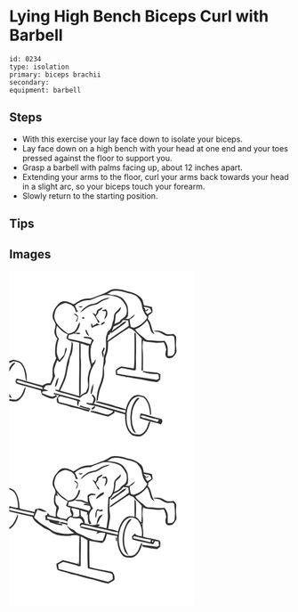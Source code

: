 # Lying High Bench Biceps Curl with Barbell
> 

``` 
id: 0234 
type: isolation 
primary: biceps brachii 
secondary:  
equipment: barbell 
``` 

## Steps

 - With this exercise your lay face down to isolate your biceps.
 - Lay face down on a high bench with your head at one end and your toes pressed against the floor to support you.
 - Grasp a barbell with palms facing up, about 12 inches apart.
 - Extending your arms to the floor, curl your arms back towards your head in a slight arc, so your biceps touch your forearm.
 - Slowly return to the starting position.

## Tips


## Images

<svg width="250pt" height="300" viewBox="0 0 250 225" xmlns="http://www.w3.org/2000/svg"><g fill="#FFF"><path d="M0 0h250v225H0v-49.77c4.14.55 8.82 2.1 12.55-.68 5.63-4.2 9.13-11.23 9.37-18.22-2.3 2.6-2.77 6.2-4.45 9.15-1.85 3.52-4.59 7.16-8.66 8.12-2.94.31-5.88-.39-8.8-.66L0 173.96v-3.97c1.11.62 2.23 1.22 3.37 1.79-1.09-2.01-2.3-3.94-3.37-5.95v-29.72c1.73-4.68 5.19-8.31 8.31-12.09-4.31-.45-6.19 4.2-8.3 7.06L0 129.9v-5.31c1.91-.99 3.91-1.81 5.9-2.63 3.68.95 8.25 1.11 10.45 4.72 5.25 6.27 4.43 14.83 6.57 22.25-4.28-1.38-8.57-2.72-13-3.53-.58 1.23-1.17 2.47-1.77 3.71.52 1.01 1.05 2.01 1.57 3.02 10.95 3.18 21.92 6.26 32.9 9.34.36 1.72.75 3.45 1.12 5.17 4.62 2.22 9.06 5.49 14.34 5.69 2.64.23 4.48-1.98 6.49-3.29-.54-.55-1.09-1.1-1.63-1.64-1.5.86-3.01 1.7-4.54 2.52-5.07-.72-9.56-3.13-14.31-4.83.27-.87.53-1.73.79-2.58 2.53-.14 5.06-.33 7.57-.67-2.03-1.09-4.18-1.92-6.33-2.74 1.08-1.46 1.84-3.28 3.36-4.35 2.14-.82 4.52-.45 6.76-.63 1.91-4 3.77-8.02 5.44-12.13-.92-3.37-1.82-6.98-.89-10.45 1.02-3.78 2.47-7.43 3.94-11.06.75.67 2.24 2.01 2.98 2.67 2.76-3.07 6.17-5.9 7.29-10.05.96-2.8 2.35-5.55 2.32-8.58-.34-.17-1.02-.53-1.35-.71-1.16 2.89-1.1 6.06-1.97 9.01-1.88 2.82-4.33 5.19-6.46 7.82-1.21-3.16-2.85-6.23-3.35-9.6-.5-6.61.44-13.31 2.7-19.54-4.43-4.54-4.44-11.62-2.58-17.32 4.02 4.58 8.52 9.22 14.4 11.29-.62 1.81-1.35 3.6-1.76 5.47 4.21 5.15 11.79 3.71 17.41 6.19-.27 16.27.24 32.55-.2 48.82.05 7.65-.2 15.3.15 22.95-8.57-2.55-17.22-4.83-25.83-7.28 3.41-7.16 7.23-14.26 8.77-22.12.94-4.44 1.39-8.99 2.85-13.3 1.32-3.72.69-7.94 2.73-11.44 2.58-4.47 2.55-9.81 2.91-14.8.26-1.72-.81-3.12-1.67-4.47-.28 6.82-1.17 13.66-3.53 20.1-4.3 9.81-3.6 20.97-7.63 30.86-1.62 4.99-4.48 9.45-6.09 14.44-1.75-.23-3.5-.42-5.26-.54 1.72 2.32 4.74 2.72 7.31 3.51 8.83 2.32 17.67 4.63 26.31 7.58 2.63-2.51 5.56-4.89 9.23-5.6 4.25-4.57 3.04-11.18 3.43-16.85-.15-8.71 2.72-17.41 7.7-24.52 1.08-1.71.63-3.86.88-5.76-.75 1.53-1.47 3.07-2.19 4.62-.48.13-1.44.41-1.92.55-.21.56-.63 1.69-.84 2.26-2.05-10.61-4.17-22.88 2.57-32.3-1.54-1.24-3.08-2.49-4.44-3.93-2.88-.47-5.77-.83-8.67-1.14-.14.43-.43 1.29-.57 1.73 3.76.36 7.53.99 10.98 2.6-.69 1.97-1.36 3.96-2.1 5.92-9.89-3.22-20.04-5.43-30.19-7.67.42-1.64.83-3.28 1.22-4.93 4.15-.07 8.16-3.44 12.12-.81 1.04-.15 2.09-.29 3.13-.44l-.56-1.47c-2.25-.07-4.51-.12-6.77-.05 4.66-3.18 7.02-8.63 7.2-14.15-3.52 2.58-3.18 7.59-6.18 10.57-2.42 3.11-6.34 4.15-10.06 4.64-7.03-5.3-15.11-10.64-17.84-19.53-1.34-3.49-.28-7.17.66-10.61 1.75-6.18 7.9-10.3 14.05-11.13 4.17 1.08 8.76 2.45 11.44 6.09 1.08 2.15 1.67 4.51 2.81 6.63.95-.62 1.84-1.32 2.74-2.01-.47-.18-1.4-.55-1.86-.74-.66-2.21-1.57-4.34-2.66-6.38 5.44-5.43 13.1-7.43 20.59-7.51 6.25-2.23 12.38-5.2 18.92-6.63 7.34-.16 14.95 1 21.42 4.6 6.07 5 11.09 13.2 8.39 21.26-1.43 4.74-7.2 5.72-9.27 10.1-2.26.94-4.52 1.88-6.74 2.91 1.13-4.14 1.21-8.43 1.73-12.66 2.37-3.46 7.49-5.3 6.91-10.26-2.28 2.61-4.72 5.04-7.15 7.5-2.7 2.36-2.03 6.22-2.56 9.4-2.56 5.29-1.74 12.7-7.6 15.9-1.95 4.1-3.26 8.64-2.89 13.21.47 6.85.5 14.18-2.82 20.39.18 7.32-1.41 14.49-1.44 21.81-.23 7.39-3.17 14.28-5.65 21.13-2.1 5.64-2.04 11.73-3 17.6.47-.3 1.43-.91 1.9-1.22.57-4.28 1.57-8.49 2.47-12.71 2.07-6.89 5.44-13.48 6.05-20.74.39-3.7-.25-7.4-.08-11.1.81-3.01 2.63-5.8 2.14-9.05-.41-4.85 2.41-9.11 2.89-13.83.5-3.71.46-7.46.41-11.2 9.42-6.28 18.68-12.8 28.3-18.77 2.51 1.32 5.48 1.97 7.33 4.29 3.35 3.28 6.74 6.54 9.8 10.11-.26 14.37.45 28.76-.36 43.12.53-.12 1.61-.36 2.15-.48-.23-9.76.52-19.56-.64-29.28-.36-3.69.16-7.38.71-11.03 4.43 2.91 9.82 1.89 14.76 2.82 4.39.74 8.88.45 13.25-.29 1.47 3.24 2.73 6.6 3.28 10.14-1.21 3.06-1.93 6.91.1 9.77 2 2.64 5.56 1.54 8.19.66 2.15-1.8 3.81-4.16 5.19-6.57.66-2.41.03-4.97-.14-7.42-.68-4.8.46-9.62-.03-14.43-1.17-1.14-2.33-2.3-3.47-3.46-3.64.26-7.59 1.47-10.94-.63-4.63-2.78-10.13-5.13-15.55-3.13l.19.31c2.26.63 4.67.57 6.94 1.19 4.32 1.52 7.89 5.66 12.83 4.93 2.36.25 6.29-1.21 7.39 1.66 1 6.81 1.39 13.76.48 20.61-.05 1.26-.86 2.29-1.69 3.16-1.74 2.3-4.91 1.41-7.38 1.81-.65-4.61.56-9.37-.71-13.9-1.06-2.36-1.88-5.13-3.99-6.78-7.07 1.32-14.02-.94-21.1-.65-1.83.12-3.65-.44-4.91-1.8-4.35-4.39-10.26-7.27-13.27-12.91 6.38-2.45 11.65-6.92 16-12.1 3.01 4.23 3.47 9.48 5.18 14.24.75 2.27 3 3.31 4.99 4.29-4.64-6.13-3.85-14.67-9.13-20.37.3-1.56.58-3.11.85-4.68 1.79-1.42 3.75-2.69 5.19-4.49.57-2.28-.29-4.69-.48-7.01-3.58-.86-7.19-1.64-10.86-2.1-.76-2.92-1.14-6.02-2.59-8.7-4.99-5.89-12.5-9.03-19.98-10.28-6.07-2.24-12.58-3.45-19.07-2.9-3.13.22-5.6 2.3-8.23 3.76-5.69 3.03-11.92 4.83-17.86 7.28-4.28 2.12-9.24.91-13.7 2.39-5.06.98-8.83 4.73-13.36 6.89-5.32-2.47-11.6-6.23-17.42-2.92-6.01 4.77-11.04 11.73-11.07 19.69.13 3.74 2.97 6.54 3.99 9.99.66 3.78-1.79 7.24-1.5 11.01.28 3.34 2.1 6.28 3.98 8.97-2.8 5.95-3.03 12.63-2.98 19.08-.02 2.34.67 4.6 1.46 6.77-1.05 2.69-2.27 5.3-3.43 7.94-2.01 5.57-1.54 11.58-1.47 17.39-.61 2.97-2.11 5.66-3.12 8.5-3.83-.4-7.33.82-10.41 3.02-7.2-1.42-14.22-3.79-21.36-5.58.59-8.19-.88-16.89-5.82-23.62-2.67-3.85-7.61-4.25-11.69-5.62-1.97.64-3.96 1.27-5.92 1.95l-.01-.81V0m127.07 38.31c-4.34 1.4-7.69 4.93-12.19 5.95-2.97.91-6.27.88-8.92 2.66-3.84 2.51-7.88 5.11-10.02 9.35 3.72-2.49 6.82-5.9 10.95-7.78 3.5-1.92 7.6-2.05 11.31-3.34 2.84-1.41 5.39-3.34 8.17-4.85 2.98-1.53 6.6-1.72 9.14-4.07-2.89.3-5.71 1.09-8.44 2.08M92.6 48.47c2.05.52 4.95 2.15 6.2-.59-2.08.07-4.15.25-6.2.59m25.59 5.34c-.1 1.96-.78 3.77-1.84 5.4-1.23-1.02-2.48-2.21-4.23-2 3.48 3.91 5.99 8.49 7.83 13.37.49-.38 1.47-1.13 1.96-1.51-1.3-1.78-2.58-3.58-4.08-5.21-.36-.88-.71-1.76-1.07-2.64 1.05-1.41 2.09-2.83 3.16-4.23l.36-2.54c2.1-1.36 5.16-2.34 5.5-5.21-2.75 1.09-5.52 2.38-7.59 4.57m6.52.47c1.76.11 3.53.11 5.29.34 1.06 3.61-.91 7.29-2.06 10.68 4.41-2.4 6.03-9.78 2.16-13.28-1.89.53-4.04.67-5.39 2.26M86.9 58.13c1.53 1.21 3.19 2.26 4.6 3.6.63 2.54-.7 4.74-2.1 6.72.44-.03 1.31-.07 1.74-.09.93-2.09 1.43-4.31 1.39-6.6-1.06-2.28-2.86-4.28-5.63-3.63m11.54 4.9c-.91 1.48 1.68 2.34 2.55 1.31.96-1.46-1.72-2.46-2.55-1.31m24.62 9.81c2.77.33 4.62-1.63 6.09-3.68-2.82-.47-4.63 1.62-6.09 3.68M111.37 77c3.41-1.73 6.82-3.59 10.73-3.88-1.24-.81-2.54-1.53-3.85-2.22-1.91 1.25-3.9 2.39-5.89 3.5-.25-.95-.74-2.85-.99-3.79-1.61 1.92-.95 4.31 0 6.39m-8.86 2.53c.63 3.43 1.73 7.18 5.3 8.59-1.39-2.69-2.62-5.46-3.74-8.27l-1.56-.32m66.11 3.84c.52 11.86.24 23.75.11 35.62-.25 4.24-.05 8.55-.99 12.72-5.58-1.12-11.23-1.73-16.84-2.64-2.57 1.39-5.63 2.5-7.36 4.94-.1 2.1.16 4.19.32 6.27 4.48 1.27 9.13 1.75 13.65 2.87.16.43.49 1.28.65 1.71l.04-1.7c6.85 1.44 13.78 2.56 20.72 3.53 6.65 1.51 13.39 2.75 20.18 3.47 1.68-.95 3.02-2.39 4.49-3.62-.01-2.27.08-4.54.24-6.81-1.88-1.65-4.26-2.52-6.73-2.71-5.63-.46-11.24-1.05-16.82-1.87l-.04 1.29c5.51 1.42 11.08 2.89 16.81 2.9 1.34.15 2.81-.05 4.05.61.34 1.79.55 3.6.88 5.39-1.28.59-2.44 1.85-3.98 1.52-17.44-2.92-35.08-4.73-52.47-8.04-.09-1.47-.17-2.93-.25-4.39 1.96-1.08 3.89-2.22 5.8-3.37 4.96.68 9.82 1.91 14.75 2.77 1.52-.02 3.41.82 4.75-.06.94-7.91-.28-15.85.48-23.77-.25-8.59.16-17.18-.48-25.77-.49-.21-1.47-.65-1.96-.86m-41.39 20.09c-.86 2.16-2.27 4.19-2.52 6.54.31 2.39 1 4.7 1.59 7.03 1.18-2.3 1.13-4.82.28-7.2.82-1.81 1.7-3.6 2.38-5.46-.55-.36-1.15-.62-1.73-.91m-64.22 46.42c-.45 2.22-1.94 4.62-.82 6.86 3.01-3.45 3.08-8.57 4.36-12.83-1.72 1.63-3.11 3.58-3.54 5.97m50.56 2.14c-2.62 4.14-3.72 9-3.95 13.85.3 0 .91.01 1.21.01 2.08-4.25 2.15-9.22 2.74-13.86m-52.34 12.73c-1.29-.04-1.58.56-.88 1.82 2.3.47 4.61.94 6.88 1.58-3.5 2.04-4.26 6.31-2.34 9.75 5.8 2.88 12.56 2.83 18.31 5.88 8.16 1.04 15.91 4.04 23.85 6.11.51-.73 1.01-1.46 1.51-2.19-14.06-3.41-27.95-7.49-42-10.91-.27-2.01-.57-4.01-.88-6.01 1.39-.5 2.65-2.08 4.23-1.51 7.22 2.02 14.53 3.69 21.65 6.04.31 2.35-1.08 5.74 1.87 6.96-.1-.85-.3-2.54-.39-3.38l.76.29c-.02-.77-.07-2.33-.1-3.1.61.07 1.83.22 2.44.3-.7-.9-.88-2.48-2.2-2.67-10.96-2.77-21.75-6.21-32.71-8.96m50 2.29c.2 1.85 2.08 3.28 2.7 5.1-.07 2.31-1.06 4.45-1.68 6.64-2.63.07-5.17-.55-7.73-1.02-.12.32-.35.98-.47 1.3 3.48 1.92 7.54 2.11 11.35 2.88-1.01 1.82-5.29 2.57-4.31 4.91 2.5.46 4.84-2.34 4.72-4.75 8.03 2.45 16.17 4.51 24.23 6.86-1.17 2.82-4.41 3.85-7.02 4.93-7.94-.81-15.34-5.18-23.32-5.08-1.74.97.95 1.69 1.72 1.87 7.14 2.17 14.37 3.99 21.57 5.91 3.07-1.27 5.93-3.08 8.69-4.92.04-.58.1-1.74.13-2.32 4.75 1.62 9.61 2.87 14.48 4.07-.42 10.08.79 22.4 9.94 28.51 4.29.59 8.98 2.86 13.02.17 6.61-3.95 9.47-11.79 11.04-18.95 4.66 1.28 9.51 1.97 13.94 3.97 2.17-1.91 3.19-5.04.9-7.34-9.33-2.06-18.29-5.48-27.64-7.49-1.25 1.97-1.48 4.25-1.36 6.54 4.45 1.5 8.9 3.06 13.52 3.99-.59.59-1.18 1.19-1.76 1.79-1.54 6.43-4.76 14.2-11.72 16.14-4-.25-9.02.41-11.8-3.16-5.46-6.07-6.39-14.72-6.09-22.56-.01-7.4 2.2-14.89 6.8-20.76 3.09-3.73 8.12-6.23 12.92-4.44 1 .37 2.01.72 3.03 1.06 6.96 5.66 8.13 15.18 8.95 23.54.32-.3.97-.9 1.29-1.2-.14-8.37-2.06-17.97-8.93-23.47-4.77-2.3-11.22-3.68-15.74-.07-5.33 4.16-7.82 10.77-9.47 17.12-6.03-2.71-12.71-3.44-18.79-5.98-5.86-1.46-11.67-3.13-17.53-4.58a6.636 6.636 0 0 0-5.12.58c10.32 3.3 20.87 5.81 31.23 8.96 3.3.88 6.54 2.22 10.02 2.12l-.44 3.58c-14.09-4.37-28.39-8.02-42.55-12.17 1.45-2.59 3.76-5.9 1.62-8.79-1.15-1.4-2.09-4.16-4.34-3.49m58.97 7.19c-6.91 9.32-7.78 21.69-6.25 32.83 1.01 4.5 1.98 10.25 6.99 11.93-2.03-3.82-4.15-7.65-4.92-11.96-2.06-12.23-.28-26.47 9.5-35.12-2.14-2.04-4.03.82-5.32 2.32m-75.94 8.75c4.8 1.74 9.82 2.73 14.62 4.45l.28-.55c-.06-.31-.18-.95-.24-1.27-4.13-1.64-8.76-1.75-12.66-4.08-.67.47-1.34.96-2 1.45z"/><path d="M140.13 27.33c5.85-1.05 11.72.37 17.29 2.06 4.82 1.33 10.05 2 14.22 4.95 3.87 3.93 7.5 8.81 7.34 14.61 1.47 4.79 3.41 9.66 7.11 13.22-.45 1.11-.87 2.24-1.45 3.28-4.35 5.27-9.96 9.73-16.73 11.34-1.25-.3-2.49-.59-3.73-.9-1.28-3.3-1.68-6.85-1.77-10.37 3.18-1.27 5.65-3.79 7.36-6.7-2.52 1.38-4.75 3.21-6.86 5.15-1.89 1.5-4.42.71-6.62.91 2.04-.98 3.64-2.67 3.86-5.01.2-4.14.12-8.38-.78-12.44-2.17-5.21-5.47-10.68-11.01-12.75-3-1.53-6.38-2.04-9.71-2.02-2.43.12-4.5-1.57-6.94-1.5 3.09-.72 5.14-3.76 8.42-3.83zM181.1 48.59c2.86.54 5.82.85 8.51 2.03 1.32 1.22 1.4 3.22 2.16 4.78-1.79 1.03-3.57 2.08-5.35 3.12-1.04-1.21-2.07-2.44-3.07-3.67 1.08-.57 2.21-1.03 3.36-1.46l1.17-2.04c-.46.18-1.37.53-1.83.7l-2.48 1.73c.23-2.15-1.43-3.58-2.47-5.19z"/><path d="M140.63 75.32c4.79-2.22 10.19-3.94 12.91-8.9 2.23.27 4.47.48 6.71.65.51 2.42.85 4.89.82 7.37-9.62 6.84-19.62 13.15-29.04 20.25.65-2.66 1.07-5.36 1.35-8.08 2.17.08 2.35-1.93 2.8-3.54.45.18 1.33.55 1.77.74 5.5-3.8 10.82-7.82 16.31-11.64 1.61-1.01 2.8-2.51 3.88-4.05-2.22.47-4.45 1.2-6.11 2.81-4.31 3.92-9.42 6.8-13.83 10.58 1.01-1.98 1.77-4.07 2.43-6.19zM95.87 97.66c3.32 1 6.71 1.86 9.81 3.46.57-.14 1.14-.29 1.71-.43-.82 7.38-.62 14.93 1.11 22.16.65 2.98 2.38 6.28.58 9.19-1.9 3.34-2.23 7.2-3.03 10.88-1.13 4.65.86 9.4-.07 14.07-.59 2.29-1.71 4.39-2.51 6.6-2.88 1.55-5.74 3.13-8.28 5.22 1.75-3 1.04-6.5 1.23-9.79-.1-12.68.35-25.37.16-38.06-1.01-7.75.28-15.56-.71-23.3zM9.55 148.92c.57-.31 1.71-.95 2.28-1.27 10.8 3.44 21.94 5.8 32.66 9.5.1.67.29 2.01.38 2.69-11.23-2.84-22.34-6.12-33.48-9.31-.46-.41-1.38-1.21-1.84-1.61zM176.87 195.92c2.12-1.91 4.69-.42 7 .15 5.86 2 11.91 3.27 17.94 4.63-.43.75-1.3 2.23-1.73 2.98-5.44-1.26-10.61-3.46-16.06-4.69-2.47-.79-5.48-.76-7.15-3.07z"/></g><g fill="#333"><path d="M131.69 28.64c2.63-1.46 5.1-3.54 8.23-3.76 6.49-.55 13 .66 19.07 2.9 7.48 1.25 14.99 4.39 19.98 10.28 1.45 2.68 1.83 5.78 2.59 8.7 3.67.46 7.28 1.24 10.86 2.1.19 2.32 1.05 4.73.48 7.01-1.44 1.8-3.4 3.07-5.19 4.49-.27 1.57-.55 3.12-.85 4.68 5.28 5.7 4.49 14.24 9.13 20.37-1.99-.98-4.24-2.02-4.99-4.29-1.71-4.76-2.17-10.01-5.18-14.24-4.35 5.18-9.62 9.65-16 12.1 3.01 5.64 8.92 8.52 13.27 12.91 1.26 1.36 3.08 1.92 4.91 1.8 7.08-.29 14.03 1.97 21.1.65 2.11 1.65 2.93 4.42 3.99 6.78 1.27 4.53.06 9.29.71 13.9 2.47-.4 5.64.49 7.38-1.81.83-.87 1.64-1.9 1.69-3.16.91-6.85.52-13.8-.48-20.61-1.1-2.87-5.03-1.41-7.39-1.66-4.94.73-8.51-3.41-12.83-4.93-2.27-.62-4.68-.56-6.94-1.19l-.19-.31c5.42-2 10.92.35 15.55 3.13 3.35 2.1 7.3.89 10.94.63 1.14 1.16 2.3 2.32 3.47 3.46.49 4.81-.65 9.63.03 14.43.17 2.45.8 5.01.14 7.42-1.38 2.41-3.04 4.77-5.19 6.57-2.63.88-6.19 1.98-8.19-.66-2.03-2.86-1.31-6.71-.1-9.77-.55-3.54-1.81-6.9-3.28-10.14-4.37.74-8.86 1.03-13.25.29-4.94-.93-10.33.09-14.76-2.82-.55 3.65-1.07 7.34-.71 11.03 1.16 9.72.41 19.52.64 29.28-.54.12-1.62.36-2.15.48.81-14.36.1-28.75.36-43.12-3.06-3.57-6.45-6.83-9.8-10.11-1.85-2.32-4.82-2.97-7.33-4.29-9.62 5.97-18.88 12.49-28.3 18.77.05 3.74.09 7.49-.41 11.2-.48 4.72-3.3 8.98-2.89 13.83.49 3.25-1.33 6.04-2.14 9.05-.17 3.7.47 7.4.08 11.1-.61 7.26-3.98 13.85-6.05 20.74-.9 4.22-1.9 8.43-2.47 12.71-.47.31-1.43.92-1.9 1.22.96-5.87.9-11.96 3-17.6 2.48-6.85 5.42-13.74 5.65-21.13.03-7.32 1.62-14.49 1.44-21.81 3.32-6.21 3.29-13.54 2.82-20.39-.37-4.57.94-9.11 2.89-13.21 5.86-3.2 5.04-10.61 7.6-15.9.53-3.18-.14-7.04 2.56-9.4 2.43-2.46 4.87-4.89 7.15-7.5.58 4.96-4.54 6.8-6.91 10.26-.52 4.23-.6 8.52-1.73 12.66 2.22-1.03 4.48-1.97 6.74-2.91 2.07-4.38 7.84-5.36 9.27-10.1 2.7-8.06-2.32-16.26-8.39-21.26-6.47-3.6-14.08-4.76-21.42-4.6-6.54 1.43-12.67 4.4-18.92 6.63-7.49.08-15.15 2.08-20.59 7.51 1.09 2.04 2 4.17 2.66 6.38.46.19 1.39.56 1.86.74-.9.69-1.79 1.39-2.74 2.01-1.14-2.12-1.73-4.48-2.81-6.63-2.68-3.64-7.27-5.01-11.44-6.09-6.15.83-12.3 4.95-14.05 11.13-.94 3.44-2 7.12-.66 10.61 2.73 8.89 10.81 14.23 17.84 19.53 3.72-.49 7.64-1.53 10.06-4.64 3-2.98 2.66-7.99 6.18-10.57-.18 5.52-2.54 10.97-7.2 14.15 2.26-.07 4.52-.02 6.77.05l.56 1.47c-1.04.15-2.09.29-3.13.44-3.96-2.63-7.97.74-12.12.81-.39 1.65-.8 3.29-1.22 4.93 10.15 2.24 20.3 4.45 30.19 7.67.74-1.96 1.41-3.95 2.1-5.92-3.45-1.61-7.22-2.24-10.98-2.6.14-.44.43-1.3.57-1.73 2.9.31 5.79.67 8.67 1.14 1.36 1.44 2.9 2.69 4.44 3.93-6.74 9.42-4.62 21.69-2.57 32.3.21-.57.63-1.7.84-2.26.48-.14 1.44-.42 1.92-.55.72-1.55 1.44-3.09 2.19-4.62-.25 1.9.2 4.05-.88 5.76-4.98 7.11-7.85 15.81-7.7 24.52-.39 5.67.82 12.28-3.43 16.85-3.67.71-6.6 3.09-9.23 5.6-8.64-2.95-17.48-5.26-26.31-7.58-2.57-.79-5.59-1.19-7.31-3.51 1.76.12 3.51.31 5.26.54 1.61-4.99 4.47-9.45 6.09-14.44 4.03-9.89 3.33-21.05 7.63-30.86 2.36-6.44 3.25-13.28 3.53-20.1.86 1.35 1.93 2.75 1.67 4.47-.36 4.99-.33 10.33-2.91 14.8-2.04 3.5-1.41 7.72-2.73 11.44-1.46 4.31-1.91 8.86-2.85 13.3-1.54 7.86-5.36 14.96-8.77 22.12 8.61 2.45 17.26 4.73 25.83 7.28-.35-7.65-.1-15.3-.15-22.95.44-16.27-.07-32.55.2-48.82-5.62-2.48-13.2-1.04-17.41-6.19.41-1.87 1.14-3.66 1.76-5.47-5.88-2.07-10.38-6.71-14.4-11.29-1.86 5.7-1.85 12.78 2.58 17.32-2.26 6.23-3.2 12.93-2.7 19.54.5 3.37 2.14 6.44 3.35 9.6 2.13-2.63 4.58-5 6.46-7.82.87-2.95.81-6.12 1.97-9.01.33.18 1.01.54 1.35.71.03 3.03-1.36 5.78-2.32 8.58-1.12 4.15-4.53 6.98-7.29 10.05-.74-.66-2.23-2-2.98-2.67-1.47 3.63-2.92 7.28-3.94 11.06-.93 3.47-.03 7.08.89 10.45-1.67 4.11-3.53 8.13-5.44 12.13-2.24.18-4.62-.19-6.76.63-1.52 1.07-2.28 2.89-3.36 4.35 2.15.82 4.3 1.65 6.33 2.74-2.51.34-5.04.53-7.57.67-.26.85-.52 1.71-.79 2.58 4.75 1.7 9.24 4.11 14.31 4.83 1.53-.82 3.04-1.66 4.54-2.52.54.54 1.09 1.09 1.63 1.64-2.01 1.31-3.85 3.52-6.49 3.29-5.28-.2-9.72-3.47-14.34-5.69-.37-1.72-.76-3.45-1.12-5.17-10.98-3.08-21.95-6.16-32.9-9.34-.52-1.01-1.05-2.01-1.57-3.02.6-1.24 1.19-2.48 1.77-3.71 4.43.81 8.72 2.15 13 3.53-2.14-7.42-1.32-15.98-6.57-22.25-2.2-3.61-6.77-3.77-10.45-4.72-1.99.82-3.99 1.64-5.9 2.63v-3.63l.01.81c1.96-.68 3.95-1.31 5.92-1.95 4.08 1.37 9.02 1.77 11.69 5.62 4.94 6.73 6.41 15.43 5.82 23.62 7.14 1.79 14.16 4.16 21.36 5.58 3.08-2.2 6.58-3.42 10.41-3.02 1.01-2.84 2.51-5.53 3.12-8.5-.07-5.81-.54-11.82 1.47-17.39 1.16-2.64 2.38-5.25 3.43-7.94-.79-2.17-1.48-4.43-1.46-6.77-.05-6.45.18-13.13 2.98-19.08-1.88-2.69-3.7-5.63-3.98-8.97-.29-3.77 2.16-7.23 1.5-11.01-1.02-3.45-3.86-6.25-3.99-9.99.03-7.96 5.06-14.92 11.07-19.69 5.82-3.31 12.1.45 17.42 2.92 4.53-2.16 8.3-5.91 13.36-6.89 4.46-1.48 9.42-.27 13.7-2.39 5.94-2.45 12.17-4.25 17.86-7.28m8.44-1.31c-3.28.07-5.33 3.11-8.42 3.83 2.44-.07 4.51 1.62 6.94 1.5 3.33-.02 6.71.49 9.71 2.02 5.54 2.07 8.84 7.54 11.01 12.75.9 4.06.98 8.3.78 12.44-.22 2.34-1.82 4.03-3.86 5.01 2.2-.2 4.73.59 6.62-.91 2.11-1.94 4.34-3.77 6.86-5.15-1.71 2.91-4.18 5.43-7.36 6.7.09 3.52.49 7.07 1.77 10.37 1.24.31 2.48.6 3.73.9 6.77-1.61 12.38-6.07 16.73-11.34.58-1.04 1-2.17 1.45-3.28-3.7-3.56-5.64-8.43-7.11-13.22.16-5.8-3.47-10.68-7.34-14.61-4.17-2.95-9.4-3.62-14.22-4.95-5.57-1.69-11.44-3.11-17.29-2.06m40.97 21.26c1.04 1.61 2.7 3.04 2.47 5.19l2.48-1.73c.46-.17 1.37-.52 1.83-.7l-1.17 2.04c-1.15.43-2.28.89-3.36 1.46 1 1.23 2.03 2.46 3.07 3.67 1.78-1.04 3.56-2.09 5.35-3.12-.76-1.56-.84-3.56-2.16-4.78-2.69-1.18-5.65-1.49-8.51-2.03m-40.47 26.73c-.66 2.12-1.42 4.21-2.43 6.19 4.41-3.78 9.52-6.66 13.83-10.58 1.66-1.61 3.89-2.34 6.11-2.81-1.08 1.54-2.27 3.04-3.88 4.05-5.49 3.82-10.81 7.84-16.31 11.64-.44-.19-1.32-.56-1.77-.74-.45 1.61-.63 3.62-2.8 3.54-.28 2.72-.7 5.42-1.35 8.08 9.42-7.1 19.42-13.41 29.04-20.25.03-2.48-.31-4.95-.82-7.37-2.24-.17-4.48-.38-6.71-.65-2.72 4.96-8.12 6.68-12.91 8.9M95.87 97.66c.99 7.74-.3 15.55.71 23.3.19 12.69-.26 25.38-.16 38.06-.19 3.29.52 6.79-1.23 9.79 2.54-2.09 5.4-3.67 8.28-5.22.8-2.21 1.92-4.31 2.51-6.6.93-4.67-1.06-9.42.07-14.07.8-3.68 1.13-7.54 3.03-10.88 1.8-2.91.07-6.21-.58-9.19-1.73-7.23-1.93-14.78-1.11-22.16-.57.14-1.14.29-1.71.43-3.1-1.6-6.49-2.46-9.81-3.46M9.55 148.92c.46.4 1.38 1.2 1.84 1.61 11.14 3.19 22.25 6.47 33.48 9.31-.09-.68-.28-2.02-.38-2.69-10.72-3.7-21.86-6.06-32.66-9.5-.57.32-1.71.96-2.28 1.27z"/><path d="M127.07 38.31c2.73-.99 5.55-1.78 8.44-2.08-2.54 2.35-6.16 2.54-9.14 4.07-2.78 1.51-5.33 3.44-8.17 4.85-3.71 1.29-7.81 1.42-11.31 3.34-4.13 1.88-7.23 5.29-10.95 7.78 2.14-4.24 6.18-6.84 10.02-9.35 2.65-1.78 5.95-1.75 8.92-2.66 4.5-1.02 7.85-4.55 12.19-5.95zM92.6 48.47c2.05-.34 4.12-.52 6.2-.59-1.25 2.74-4.15 1.11-6.2.59zM118.19 53.81c2.07-2.19 4.84-3.48 7.59-4.57-.34 2.87-3.4 3.85-5.5 5.21l-.36 2.54c-1.07 1.4-2.11 2.82-3.16 4.23.36.88.71 1.76 1.07 2.64 1.5 1.63 2.78 3.43 4.08 5.21-.49.38-1.47 1.13-1.96 1.51-1.84-4.88-4.35-9.46-7.83-13.37 1.75-.21 3 .98 4.23 2 1.06-1.63 1.74-3.44 1.84-5.4z"/><path d="M124.71 54.28c1.35-1.59 3.5-1.73 5.39-2.26 3.87 3.5 2.25 10.88-2.16 13.28 1.15-3.39 3.12-7.07 2.06-10.68-1.76-.23-3.53-.23-5.29-.34zM86.9 58.13c2.77-.65 4.57 1.35 5.63 3.63.04 2.29-.46 4.51-1.39 6.6-.43.02-1.3.06-1.74.09 1.4-1.98 2.73-4.18 2.1-6.72-1.41-1.34-3.07-2.39-4.6-3.6zM98.44 63.03c.83-1.15 3.51-.15 2.55 1.31-.87 1.03-3.46.17-2.55-1.31zM123.06 72.84c1.46-2.06 3.27-4.15 6.09-3.68-1.47 2.05-3.32 4.01-6.09 3.68zM111.37 77c-.95-2.08-1.61-4.47 0-6.39.25.94.74 2.84.99 3.79 1.99-1.11 3.98-2.25 5.89-3.5 1.31.69 2.61 1.41 3.85 2.22-3.91.29-7.32 2.15-10.73 3.88zM102.51 79.53l1.56.32c1.12 2.81 2.35 5.58 3.74 8.27-3.57-1.41-4.67-5.16-5.3-8.59zM168.62 83.37c.49.21 1.47.65 1.96.86.64 8.59.23 17.18.48 25.77-.76 7.92.46 15.86-.48 23.77-1.34.88-3.23.04-4.75.06-4.93-.86-9.79-2.09-14.75-2.77-1.91 1.15-3.84 2.29-5.8 3.37.08 1.46.16 2.92.25 4.39 17.39 3.31 35.03 5.12 52.47 8.04 1.54.33 2.7-.93 3.98-1.52-.33-1.79-.54-3.6-.88-5.39-1.24-.66-2.71-.46-4.05-.61-5.73-.01-11.3-1.48-16.81-2.9l.04-1.29c5.58.82 11.19 1.41 16.82 1.87 2.47.19 4.85 1.06 6.73 2.71-.16 2.27-.25 4.54-.24 6.81-1.47 1.23-2.81 2.67-4.49 3.62-6.79-.72-13.53-1.96-20.18-3.47-6.94-.97-13.87-2.09-20.72-3.53l-.04 1.7c-.16-.43-.49-1.28-.65-1.71-4.52-1.12-9.17-1.6-13.65-2.87-.16-2.08-.42-4.17-.32-6.27 1.73-2.44 4.79-3.55 7.36-4.94 5.61.91 11.26 1.52 16.84 2.64.94-4.17.74-8.48.99-12.72.13-11.87.41-23.76-.11-35.62zM127.23 103.46c.58.29 1.18.55 1.73.91-.68 1.86-1.56 3.65-2.38 5.46.85 2.38.9 4.9-.28 7.2-.59-2.33-1.28-4.64-1.59-7.03.25-2.35 1.66-4.38 2.52-6.54zM.01 131.08c2.11-2.86 3.99-7.51 8.3-7.06-3.12 3.78-6.58 7.41-8.31 12.09v-6.21l.01 1.18zM63.01 149.88c.43-2.39 1.82-4.34 3.54-5.97-1.28 4.26-1.35 9.38-4.36 12.83-1.12-2.24.37-4.64.82-6.86zM113.57 152.02c-.59 4.64-.66 9.61-2.74 13.86-.3 0-.91-.01-1.21-.01.23-4.85 1.33-9.71 3.95-13.85zM17.47 165.48c1.68-2.95 2.15-6.55 4.45-9.15-.24 6.99-3.74 14.02-9.37 18.22-3.73 2.78-8.41 1.23-12.55.68v-1.27l.01-1.02c2.92.27 5.86.97 8.8.66 4.07-.96 6.81-4.6 8.66-8.12zM61.23 164.75c10.96 2.75 21.75 6.19 32.71 8.96 1.32.19 1.5 1.77 2.2 2.67-.61-.08-1.83-.23-2.44-.3.03.77.08 2.33.1 3.1l-.76-.29c.09.84.29 2.53.39 3.38-2.95-1.22-1.56-4.61-1.87-6.96-7.12-2.35-14.43-4.02-21.65-6.04-1.58-.57-2.84 1.01-4.23 1.51.31 2 .61 4 .88 6.01 14.05 3.42 27.94 7.5 42 10.91-.5.73-1 1.46-1.51 2.19-7.94-2.07-15.69-5.07-23.85-6.11-5.75-3.05-12.51-3-18.31-5.88-1.92-3.44-1.16-7.71 2.34-9.75-2.27-.64-4.58-1.11-6.88-1.58-.7-1.26-.41-1.86.88-1.82z"/><path d="M0 165.83c1.07 2.01 2.28 3.94 3.37 5.95-1.14-.57-2.26-1.17-3.37-1.79v-4.16zM111.23 167.04c2.25-.67 3.19 2.09 4.34 3.49 2.14 2.89-.17 6.2-1.62 8.79 14.16 4.15 28.46 7.8 42.55 12.17l.44-3.58c-3.48.1-6.72-1.24-10.02-2.12-10.36-3.15-20.91-5.66-31.23-8.96 1.57-.87 3.4-1.09 5.12-.58 5.86 1.45 11.67 3.12 17.53 4.58 6.08 2.54 12.76 3.27 18.79 5.98 1.65-6.35 4.14-12.96 9.47-17.12 4.52-3.61 10.97-2.23 15.74.07 6.87 5.5 8.79 15.1 8.93 23.47-.32.3-.97.9-1.29 1.2-.82-8.36-1.99-17.88-8.95-23.54-1.02-.34-2.03-.69-3.03-1.06-4.8-1.79-9.83.71-12.92 4.44-4.6 5.87-6.81 13.36-6.8 20.76-.3 7.84.63 16.49 6.09 22.56 2.78 3.57 7.8 2.91 11.8 3.16 6.96-1.94 10.18-9.71 11.72-16.14.58-.6 1.17-1.2 1.76-1.79-4.62-.93-9.07-2.49-13.52-3.99-.12-2.29.11-4.57 1.36-6.54 9.35 2.01 18.31 5.43 27.64 7.49 2.29 2.3 1.27 5.43-.9 7.34-4.43-2-9.28-2.69-13.94-3.97-1.57 7.16-4.43 15-11.04 18.95-4.04 2.69-8.73.42-13.02-.17-9.15-6.11-10.36-18.43-9.94-28.51-4.87-1.2-9.73-2.45-14.48-4.07-.03.58-.09 1.74-.13 2.32-2.76 1.84-5.62 3.65-8.69 4.92-7.2-1.92-14.43-3.74-21.57-5.91-.77-.18-3.46-.9-1.72-1.87 7.98-.1 15.38 4.27 23.32 5.08 2.61-1.08 5.85-2.11 7.02-4.93-8.06-2.35-16.2-4.41-24.23-6.86.12 2.41-2.22 5.21-4.72 4.75-.98-2.34 3.3-3.09 4.31-4.91-3.81-.77-7.87-.96-11.35-2.88.12-.32.35-.98.47-1.3 2.56.47 5.1 1.09 7.73 1.02.62-2.19 1.61-4.33 1.68-6.64-.62-1.82-2.5-3.25-2.7-5.1m65.64 28.88c1.67 2.31 4.68 2.28 7.15 3.07 5.45 1.23 10.62 3.43 16.06 4.69.43-.75 1.3-2.23 1.73-2.98-6.03-1.36-12.08-2.63-17.94-4.63-2.31-.57-4.88-2.06-7-.15z"/><path d="M170.2 174.23c1.29-1.5 3.18-4.36 5.32-2.32-9.78 8.65-11.56 22.89-9.5 35.12.77 4.31 2.89 8.14 4.92 11.96-5.01-1.68-5.98-7.43-6.99-11.93-1.53-11.14-.66-23.51 6.25-32.83zM94.26 182.98c.66-.49 1.33-.98 2-1.45 3.9 2.33 8.53 2.44 12.66 4.08.06.32.18.96.24 1.27l-.28.55c-4.8-1.72-9.82-2.71-14.62-4.45z"/></g></svg>
<svg width="250pt" height="300" viewBox="0 0 250 225" xmlns="http://www.w3.org/2000/svg"><g fill="#FFF"><path d="M0 0h250v225H0V123.15c6.21-3.65 10.04-10.24 11.61-17.13l-.32-3.5c-2.41 6.81-5.02 14.05-11.29 18.3V99.24c10.31 2.67 20.72 4.91 31.1 7.27 2.07 6.54 8.64 9.76 13.68 13.74 3.41 2.94 8.18 3.4 11.51 6.47 7.22 5.73 16.86 5.71 25.61 5.51 4.25-1.2 8.71-1.5 12.78.49-1.08 12.89-.05 25.83-.79 38.73-.57-1.43-1.11-2.86-1.62-4.3.09 1 .17 2 .26 3-6.76-1.8-13.6-3.28-20.32-5.26-2.9 1.78-5.89 3.41-8.87 5.04.45 2.67.53 5.48 1.64 7.99 5.8 2.76 12.44 3.03 18.28 5.78 8.09 1.17 15.72 4.2 23.67 6.01 8.83 1.79 17.32 5 26.14 6.82 3.19-1.38 6.39-3.04 8.96-5.41.08-3.85-.3-7.99-3.61-10.49-9.99-2.29-20.25-3.48-30.1-6.32-.56-11.82-.4-23.68-.35-35.51 5.66.84 11.23 2.28 16.91 2.94 4.96-1.78 5.37-7.93 6.77-12.25 4.56 1.2 9.17 2.25 13.85 2.91-.11 8.73.86 18.47 6.72 25.4 2.94 3.91 8.29 3.62 12.68 3.79 6.66-1.33 10.54-7.8 12.81-13.68.56-2.13 1.89-4.47 1.03-6.68-3.04 4.3-3.52 10.19-7.48 14-2.32 3.25-6.34 4.19-10.13 3.8-2.25-4.7-5.02-9.29-5.84-14.52-1.28-9.43-.33-19.43 4.41-27.82 1.51-2.58 4.09-4.44 5.16-7.28-3.61-.18-5.3 3.9-7.03 6.43-5.69 11.24-6.8 24.97-2.26 36.8.99 2.77 3.67 4.33 5.57 6.41-5.36.68-9.07-3.89-10.9-8.32-3.79-9.39-3.38-20.13-.03-29.59 1.95-5.45 5.46-10.8 10.98-13.12 1.81-1.07 3.96-.35 5.92-.3 2.98 1.16 6.19 2.47 7.68 5.55 3.23 5.85 5.05 12.94 3.89 19.6-3.22-.94-7.32-.61-9.23-3.93-1.3 1.2-2.6 2.41-3.89 3.62.1 1.46.12 2.93.4 4.37 9.09 3.1 18.72 4.29 28.05 6.51 1.03-1.32 1.76-2.84 2.51-4.32 1.56.22 3.11.44 4.67.67.22 1.92.47 3.83.75 5.74-1.58.72-3.22 1.72-5.02 1.14-5.98-1.18-12.05-1.79-18.09-2.46.26.62.79 1.88 1.05 2.51 6.21 1.85 12.72 2.68 19.15 3.36 1.71-.91 3.1-2.28 4.59-3.48-.43-2.75 1.47-7.05-1.92-8.38-6.88-2.28-14.23-2.71-21.14-4.97.21-3.56.2-7.15-.45-10.67-1.09-4.49.73-9.01.01-13.53-.8-5.05-.65-10.19.27-15.21 4.33 2.94 9.66 1.93 14.54 2.82 4.47.78 9.03.53 13.48-.26 1.48 3.27 2.77 6.64 3.27 10.2-1.22 3.03-1.9 6.83.08 9.68 1.99 2.68 5.6 1.6 8.25.69 2.23-1.92 4.02-4.41 5.35-7.02.39-3.96-.81-7.88-.56-11.84.02-3.01.89-6.08.07-9.05-.86-1.46-2.07-2.68-3.14-3.98-3.25.11-6.7 1.41-9.83-.01-2.74-1.06-5.13-2.9-7.95-3.8-3.25-1-6.72-.49-10.04-.22 2.53 1.6 5.61 1.03 8.37 1.79 4.26 1.61 7.84 5.66 12.75 4.93 2.36.23 6.23-1.18 7.36 1.66.99 6.8 1.41 13.74.5 20.59-.04 1.27-.85 2.3-1.68 3.17-1.73 2.36-4.95 1.41-7.43 1.78-.52-4.29.31-8.63-.41-12.9-1-2.72-1.99-5.8-4.26-7.74-7.08 1.35-14.06-.94-21.16-.64-1.83.14-3.64-.44-4.89-1.82-4.33-4.4-10.28-7.24-13.22-12.91 6.33-2.44 11.63-6.84 15.89-12.06 3 3.99 3.57 8.99 5.03 13.6.69 2.53 2.96 3.98 5.27 4.87-4.93-5.98-3.76-14.71-9.19-20.35.31-1.55.6-3.1.87-4.65 1.95-1.55 3.87-3.14 5.69-4.84-.36-2.23-.7-4.45-1.06-6.68-3.56-.87-7.13-1.64-10.77-2.07-1.09-3.69-1.16-8.21-4.5-10.72-5.11-4.85-11.96-7.25-18.77-8.45-5.74-2.26-11.97-3.13-18.12-2.76-3.19.17-5.75 2.24-8.41 3.76-5.96 3.18-12.5 5-18.7 7.63-3.83 1.7-8.19.67-12.16 1.88-5.39.99-9.65 4.63-14.25 7.33-3.91-2.18-8.04-4.75-12.71-4.37-4.82-.27-7.87 4.02-10.56 7.33-3.29 3.71-4.95 8.69-5.11 13.59-.1 4.45 4.75 7.65 3.93 12.05-2.37 3.92-1.96 8.59-2 12.98.08 2.73 2.03 4.88 3.44 7.05-1.02 4.11-1.09 8.35-1.15 12.55-2.62-.63-5.24-1.26-7.83-2-1.11-1.31-2.25-2.59-3.42-3.84l.04 3.1c-.73.24-2.19.7-2.92.94.19 1.99.4 3.99.64 5.98 1.43.23 2.86.45 4.3.66.53.83 1.06 1.65 1.59 2.48 5.64 1.35 10.97 4.5 16.95 3.79-.8-2.49-3.28-1.85-5.15-2.3-1.31-.4-2.61-.81-3.91-1.24 1.59.21 3.18.46 4.76.73l-.32-2.58c-5.42-.73-10.75-1.95-16.06-3.24.01-.79.04-2.35.06-3.13 6.69 1.74 13.45 3.16 20.25 4.45 2.29.68 5.1.84 6.59 2.97.52-2.76 1.88-5.24 4.35-6.71 3.37 1.26 6.91 2.35 10.55 1.95 3.68-.96 5.72 3.1 6.67 5.96l-2.8-.08c-.63.85-1.26 1.71-1.88 2.56.32 1.27.63 2.55.92 3.83 7.49 2.58 15.37 3.83 23.06 5.72-.5.99-.99 1.98-1.47 2.97 3.81-2.04 7.97-1.88 12.12-1.18-.85 3.66-2.25 7.16-3.85 10.56-3.55-.3-7.13-.38-10.65-.9-8.3-2.14-15.63-6.8-23.61-9.76-1.9-1.41-3.22-3.57-5.53-4.4-3.16-1.3-6.14-3.04-8.31-5.74.4-.88.8-1.75 1.2-2.63-3.66-.94-7.31-2.06-11.1-2.27 1.51 3.36 6.28 2.4 9.23 3.74 2.02 4.93 5.84 9.23 10.76 11.38-7.44 1.54-15.14 1.66-22.44-.7-6.59-.55-10.99-5.88-16.67-8.58-5.79-2.89-10.47-7.36-15.26-11.59 1.47-3.61 2.94-7.22 4.6-10.74 4.04 1.53 8.08 3.55 12.55 3.08-2.89-2.08-6.11-3.89-9.62-4.64-2.12.11-4.16.74-6.19 1.3-.13 1.19-.27 2.38-.4 3.57-6.61-1.86-13.51-2.58-20.05-4.64l-.41-.55c-.47-7.81-1.27-16.14-6.17-22.6-1.79-2.57-4.92-3.42-7.67-4.53V0m144.65 139.77c.52-1.88.48-4.11-.06-5.98-1.45.8-1.18 4.98.06 5.98z"/><path d="M140.15 27.33c5.84-1.06 11.72.37 17.29 2.06 4.82 1.32 10.06 2 14.21 4.96 2.91 3.04 5.81 6.47 6.88 10.63.55 6.31 3.06 12.61 7.56 17.17-3.03 7.43-10.59 12.48-18.13 14.64-1.28-.3-2.55-.6-3.82-.92-1.22-3.32-1.7-6.87-1.71-10.4 3.19-1.2 5.6-3.77 7.34-6.62-2.95 1.57-5.44 3.83-8 5.94-1.82.02-3.64.05-5.46.1 1.9-1.02 3.53-2.54 3.79-4.78.31-4.23.14-8.56-.75-12.71-2.1-4.97-5.17-10.27-10.39-12.43-5.23-2.61-11.25-2.49-16.86-3.76.04-.07.11-.21.14-.28 2.89-.73 4.78-3.63 7.91-3.6z"/><path d="M122 34.71c7.42-3.57 16.03-1.38 23.51.93 6.39 1.74 9.58 8.11 12.55 13.46.6 4.39.99 9.32-2.07 12.96-2.18 1.72-4.92 2.84-6.37 5.36-1.82 3-5.36 3.99-8.26 5.59 1.47-4.5 1.72-9.23 2.08-13.91 2.29-3.45 7.75-5.14 6.89-10.11-2.93 4.41-9.39 7-9.12 13.01-.02 6.08-1.31 12.6-5.47 17.27l-2.15.8c-.28 7.63-1.07 15.23-.66 22.87.41 6.44-1.09 12.73-1.91 19.07-3.93-.68-7.74-1.98-11.74-2.3.69-.41 2.06-1.23 2.75-1.64-.1-2.03-2.93-1.14-4.09-1.65 1.74-1.89 2.93-4.17 3.86-6.54.82-2.55 3.34-4.04 4.1-6.61-1.49.65-3.02 1.29-4.34 2.25-2.83 3.18-3.19 7.6-4.08 11.57-1.24.25-2.47.5-3.71.73-4.14-.05-8.04-1.5-12.06-2.53.13-3.72-1.62-8.06-5.2-9.66-.2-2.65-.36-5.31-.5-7.96 3 .96 6.02 1.87 9.03 2.8-.2 1.45-.44 2.89-.73 4.33.42-.53 1.26-1.6 1.68-2.13 0 4.6-.62 9.5 1.71 13.72 1.07-.29 2.13-.61 3.19-.96-4.44-5.72-4.28-15.79 2.12-20.06-3.44-4.59-5.27-10.08-5.62-15.78 1.97-2.79 5.4-2.44 8.4-2.26.23-.31.69-.94.92-1.25-1.95-.42-3.91-.75-5.87-1.09-1.77 1.02-4.28 1.2-5.37 3.07.01 2.98.33 5.96.43 8.94-1.69-.43-3.38-.93-4.93-1.74-3.79-2.43-8.52-1.4-12.76-1.66 4.61-2.96 6.57-8.27 7.33-13.44-.7.27-1.41.49-2.13.67-.98 4.49-2.95 9.11-6.97 11.68-2.18 1.54-4.9 1.78-7.45 2.18-2.88-2.79-6.47-4.67-9.45-7.32-4.39-4.47-8.7-9.78-9-16.33.76-3.98 1.38-8.24 4.01-11.5 3.04-3.21 7.07-5.61 11.52-6.14 3.69 1.14 7.81 2.08 10.5 5.09 2.3 1.83 1.87 5.16 3.58 7.4.67-.18 2-.52 2.67-.69-.46-.53-1.39-1.59-1.85-2.12-.32-2.18-1.38-4.09-2.6-5.88 5.59-5.85 13.77-7.7 21.59-7.71 3.79-2.13 7.92-3.44 12.04-4.78m5.03 3.62c-4.34 1.42-7.69 4.93-12.19 5.95-2.96.9-6.25.88-8.89 2.65-3.81 2.52-7.86 5.08-9.97 9.31 3.71-2.51 6.83-5.89 10.96-7.77 3.29-1.78 7.09-2.07 10.63-3.09 3.42-1.41 6.26-3.92 9.61-5.47 2.77-1.2 6.01-1.52 8.31-3.66-2.9.29-5.73 1.08-8.46 2.08M92.55 48.4c2.02.53 4.98 2.25 6.2-.5-2.07.06-4.14.22-6.2.5m25.67 5.36c-.11 1.98-.78 3.81-1.88 5.44-1.2-1.08-2.53-2.03-4.2-2.13 3.13 3.67 5.38 7.9 7.42 12.24.58.08 1.75.25 2.34.33-1.09-2.11-2.39-4.11-4.1-5.76-.33-.92-.66-1.83-.98-2.75 1.01-1.36 2.02-2.74 3.06-4.09.1-.66.32-1.97.43-2.62 2.09-1.34 5.1-2.33 5.48-5.16-2.76 1.05-5.49 2.36-7.57 4.5m6.54.54c1.75.1 3.5.1 5.24.28 1.07 3.59-.89 7.23-1.97 10.62 4.39-2.38 5.8-9.6 2.17-13.15-1.89.54-4.19.49-5.44 2.25m-37.82 4.06c1.55 1.12 3.31 2 4.61 3.43.55 2.65-1 4.88-2.14 7.11 2.85-1.1 3.23-4.42 3.1-7.08-1-2.33-2.8-4.43-5.57-3.46m29.38 24.38c4.05-1.51 7.08-4.72 10.87-6.69.14-1 .27-1.99.4-2.98-4.9 1.52-9.04 5.04-11.27 9.67m1.7 14.14c-1.93 3.53-2.29 7.64-1.48 11.54 1.91-3.23.49-7.26 2.47-10.56 2.22.25 5.49 3.15 6.81.09 1.36-1.97-1.95-.98-2.73-.73-1.77.88-3.72-2.29-5.07-.34zM181.06 48.67c2.84.42 5.76.73 8.42 1.89 1.48 1.11 1.49 3.26 2.3 4.81-1.8 1.06-3.58 2.13-5.35 3.21-1.27-1.51-2.39-3.15-3.41-4.83 2.32.73 4.26-.27 4.92-2.59a8.46 8.46 0 0 0-3.11 2.27c-1.27-1.58-2.53-3.17-3.77-4.76z"/><path d="M140.64 75.61c4.76-2.37 10.08-4.4 12.94-9.2 2.21.27 4.44.48 6.66.65.43 2.29 1 4.59.89 6.94-7.26 5.88-15.27 10.82-22.96 16.14-1.33.83-2.29 2.08-2.8 3.57 2.16-.76 4.16-1.91 5.99-3.29 6.56-4.69 13.38-8.99 20.17-13.33 2.19 1.95 5.94 1.45 7.12 4.5 3.6 3.04 6.87 6.47 9.92 10.07-.4 7.42.64 15.05-.63 22.34-2.64-2-4.08-5.76-7.35-7.37.56-6.52.51-13.07.11-19.6.24-1.66-1-2.87-1.79-4.15-.1 7.87-.06 15.75.06 23.62-3.82-.86-8.14-1.49-11.55.95-6.18 4.27-8.89 11.76-10.81 18.71-4.22-1.92-8.85-2.66-13.38-3.49 1.07-4.54 1.72-9.15 2.48-13.75.72-3.99-.44-7.96-.61-11.94-.15-4.68.26-9.35.16-14.03 2.01-2.28 3.74-4.79 5.38-7.34m11.87-5.08c-4.85 4.4-10.53 7.73-15.66 11.77.12.38.35 1.14.46 1.52 3.88-1.71 6.99-4.75 10.5-7.07 3.49-2.8 7.81-4.74 10.36-8.57-2.02.39-4.1.93-5.66 2.35zM0 69.35c2.2 1.26 4.89 1.99 6.38 4.2 4.49 5.71 5.1 13.33 5.43 20.31-.26.17-.77.51-1.03.68-3.65-.42-7.2-1.39-10.78-2.2V69.35zM64.08 73.98c3.94 4.91 9.01 8.9 14.66 11.67-.61 1.93-1.42 3.79-2.23 5.64 1.68 1.55 3.59 2.91 6 2.9-1.54 3.63.72 7.04 1.92 10.38-2.99.95-5.99 2.37-7.54 5.26-4.38-1.44-10.14-.64-12.84-5.15.47-3.41 1.34-6.77 2.93-9.84-.3-.94-.61-1.88-.91-2.82-5.04-3.05-4.33-9.86-3.35-14.82l2.6 1.84c-.31-1.27-.93-3.79-1.24-5.06z"/><path d="M80.16 86.32c3.03.26 5.72-1.22 8.53-1.96 3.24 1.53 7 .58 10.2 2.18 2.91 1.5 6.21 1.81 9.25 2.94-2.82 0-6.25-2.03-8.18.88 2.8.53 5.69.65 8.45 1.41.49 1.07.94 2.17 1.34 3.29-.81 1.21-1.62 2.42-2.44 3.63-9.1-3.52-18.77-5.01-28.23-7.37.41-1.66.78-3.33 1.08-5zM1.02 97.66c-1.27-1.3-1.06-2.34.61-3.12 10.57 2.77 21.27 4.95 31.92 7.38-.22.68-.66 2.05-.89 2.73-10.63-1.95-21.06-4.81-31.64-6.99zM83.35 95.82c.62-.36 1.25-.72 1.89-1.06 3.05.71 6.11 1.38 9.09 2.39-.05 2.72.02 5.45.23 8.17-2.93 1.65-6.27 1.96-9.4.66 3.02-3.08.32-7.45-1.81-10.16zM178.21 115.4c.3.15.9.47 1.2.63l-.37.83-.85-.02c0-.36.02-1.08.02-1.44zM95.64 119.24c.59-.55 1.78-1.66 2.37-2.22 8.18.9 16.01 3.71 24.1 5.15 8.23 1.47 16.19 4.4 24.55 5.14l-.28 3.36c-16.91-3.82-33.78-7.88-50.74-11.43zM167.32 135.44c-.46-1.35-.13-2.76 1.56-2.69 7.31 1.84 14.67 3.47 22.12 4.69-.22 1.15-.43 2.3-.64 3.45-7.65-1.99-15.3-3.89-23.04-5.45zM96.34 132.94c3.27 1.24 6.01 3.43 9.04 5.12.04 12.61-.39 25.26.52 37.86 9.65 2.58 19.56 4 29.25 6.43 1.57.19 2.87 1.1 3.98 2.16.09 1.86.39 3.7.52 5.56-1.75 1.93-4.4 2.75-6.65 3.98-22.21-5.64-44.32-11.6-66.51-17.3-.22-1.93-.52-3.85-.61-5.79 2.03-1.67 4.49-2.66 6.85-3.75 6.05 1.49 12.1 3.01 18.12 4.65.55.32 1.65.98 2.2 1.3 1.11-.07 2.22-.08 3.33-.2-.34-13.32.47-26.69-.04-40.02zM193.08 140.62c-.87-1.19-.64-1.91.7-2.15.86 1.2.63 1.92-.7 2.15z"/></g><g fill="#333"><path d="M131.77 28.61c2.66-1.52 5.22-3.59 8.41-3.76 6.15-.37 12.38.5 18.12 2.76 6.81 1.2 13.66 3.6 18.77 8.45 3.34 2.51 3.41 7.03 4.5 10.72 3.64.43 7.21 1.2 10.77 2.07.36 2.23.7 4.45 1.06 6.68-1.82 1.7-3.74 3.29-5.69 4.84-.27 1.55-.56 3.1-.87 4.65 5.43 5.64 4.26 14.37 9.19 20.35-2.31-.89-4.58-2.34-5.27-4.87-1.46-4.61-2.03-9.61-5.03-13.6-4.26 5.22-9.56 9.62-15.89 12.06 2.94 5.67 8.89 8.51 13.22 12.91 1.25 1.38 3.06 1.96 4.89 1.82 7.1-.3 14.08 1.99 21.16.64 2.27 1.94 3.26 5.02 4.26 7.74.72 4.27-.11 8.61.41 12.9 2.48-.37 5.7.58 7.43-1.78.83-.87 1.64-1.9 1.68-3.17.91-6.85.49-13.79-.5-20.59-1.13-2.84-5-1.43-7.36-1.66-4.91.73-8.49-3.32-12.75-4.93-2.76-.76-5.84-.19-8.37-1.79 3.32-.27 6.79-.78 10.04.22 2.82.9 5.21 2.74 7.95 3.8 3.13 1.42 6.58.12 9.83.01 1.07 1.3 2.28 2.52 3.14 3.98.82 2.97-.05 6.04-.07 9.05-.25 3.96.95 7.88.56 11.84-1.33 2.61-3.12 5.1-5.35 7.02-2.65.91-6.26 1.99-8.25-.69-1.98-2.85-1.3-6.65-.08-9.68-.5-3.56-1.79-6.93-3.27-10.2-4.45.79-9.01 1.04-13.48.26-4.88-.89-10.21.12-14.54-2.82-.92 5.02-1.07 10.16-.27 15.21.72 4.52-1.1 9.04-.01 13.53.65 3.52.66 7.11.45 10.67 6.91 2.26 14.26 2.69 21.14 4.97 3.39 1.33 1.49 5.63 1.92 8.38-1.49 1.2-2.88 2.57-4.59 3.48-6.43-.68-12.94-1.51-19.15-3.36-.26-.63-.79-1.89-1.05-2.51 6.04.67 12.11 1.28 18.09 2.46 1.8.58 3.44-.42 5.02-1.14-.28-1.91-.53-3.82-.75-5.74-1.56-.23-3.11-.45-4.67-.67-.75 1.48-1.48 3-2.51 4.32-9.33-2.22-18.96-3.41-28.05-6.51-.28-1.44-.3-2.91-.4-4.37 1.29-1.21 2.59-2.42 3.89-3.62 1.91 3.32 6.01 2.99 9.23 3.93 1.16-6.66-.66-13.75-3.89-19.6-1.49-3.08-4.7-4.39-7.68-5.55-1.96-.05-4.11-.77-5.92.3-5.52 2.32-9.03 7.67-10.98 13.12-3.35 9.46-3.76 20.2.03 29.59 1.83 4.43 5.54 9 10.9 8.32-1.9-2.08-4.58-3.64-5.57-6.41-4.54-11.83-3.43-25.56 2.26-36.8 1.73-2.53 3.42-6.61 7.03-6.43-1.07 2.84-3.65 4.7-5.16 7.28-4.74 8.39-5.69 18.39-4.41 27.82.82 5.23 3.59 9.82 5.84 14.52 3.79.39 7.81-.55 10.13-3.8 3.96-3.81 4.44-9.7 7.48-14 .86 2.21-.47 4.55-1.03 6.68-2.27 5.88-6.15 12.35-12.81 13.68-4.39-.17-9.74.12-12.68-3.79-5.86-6.93-6.83-16.67-6.72-25.4-4.68-.66-9.29-1.71-13.85-2.91-1.4 4.32-1.81 10.47-6.77 12.25-5.68-.66-11.25-2.1-16.91-2.94-.05 11.83-.21 23.69.35 35.51 9.85 2.84 20.11 4.03 30.1 6.32 3.31 2.5 3.69 6.64 3.61 10.49-2.57 2.37-5.77 4.03-8.96 5.41-8.82-1.82-17.31-5.03-26.14-6.82-7.95-1.81-15.58-4.84-23.67-6.01-5.84-2.75-12.48-3.02-18.28-5.78-1.11-2.51-1.19-5.32-1.64-7.99 2.98-1.63 5.97-3.26 8.87-5.04 6.72 1.98 13.56 3.46 20.32 5.26-.09-1-.17-2-.26-3 .51 1.44 1.05 2.87 1.62 4.3.74-12.9-.29-25.84.79-38.73-4.07-1.99-8.53-1.69-12.78-.49-8.75.2-18.39.22-25.61-5.51-3.33-3.07-8.1-3.53-11.51-6.47-5.04-3.98-11.61-7.2-13.68-13.74-10.38-2.36-20.79-4.6-31.1-7.27v-6.9c3.58.81 7.13 1.78 10.78 2.2.26-.17.77-.51 1.03-.68-.33-6.98-.94-14.6-5.43-20.31-1.49-2.21-4.18-2.94-6.38-4.2v-1.57c2.75 1.11 5.88 1.96 7.67 4.53 4.9 6.46 5.7 14.79 6.17 22.6l.41.55c6.54 2.06 13.44 2.78 20.05 4.64.13-1.19.27-2.38.4-3.57 2.03-.56 4.07-1.19 6.19-1.3 3.51.75 6.73 2.56 9.62 4.64-4.47.47-8.51-1.55-12.55-3.08-1.66 3.52-3.13 7.13-4.6 10.74 4.79 4.23 9.47 8.7 15.26 11.59 5.68 2.7 10.08 8.03 16.67 8.58 7.3 2.36 15 2.24 22.44.7-4.92-2.15-8.74-6.45-10.76-11.38-2.95-1.34-7.72-.38-9.23-3.74 3.79.21 7.44 1.33 11.1 2.27-.4.88-.8 1.75-1.2 2.63 2.17 2.7 5.15 4.44 8.31 5.74 2.31.83 3.63 2.99 5.53 4.4 7.98 2.96 15.31 7.62 23.61 9.76 3.52.52 7.1.6 10.65.9 1.6-3.4 3-6.9 3.85-10.56-4.15-.7-8.31-.86-12.12 1.18.48-.99.97-1.98 1.47-2.97-7.69-1.89-15.57-3.14-23.06-5.72-.29-1.28-.6-2.56-.92-3.83.62-.85 1.25-1.71 1.88-2.56l2.8.08c-.95-2.86-2.99-6.92-6.67-5.96-3.64.4-7.18-.69-10.55-1.95-2.47 1.47-3.83 3.95-4.35 6.71-1.49-2.13-4.3-2.29-6.59-2.97-6.8-1.29-13.56-2.71-20.25-4.45-.02.78-.05 2.34-.06 3.13 5.31 1.29 10.64 2.51 16.06 3.24l.32 2.58c-1.58-.27-3.17-.52-4.76-.73 1.3.43 2.6.84 3.91 1.24 1.87.45 4.35-.19 5.15 2.3-5.98.71-11.31-2.44-16.95-3.79-.53-.83-1.06-1.65-1.59-2.48-1.44-.21-2.87-.43-4.3-.66-.24-1.99-.45-3.99-.64-5.98.73-.24 2.19-.7 2.92-.94l-.04-3.1c1.17 1.25 2.31 2.53 3.42 3.84 2.59.74 5.21 1.37 7.83 2 .06-4.2.13-8.44 1.15-12.55-1.41-2.17-3.36-4.32-3.44-7.05.04-4.39-.37-9.06 2-12.98.82-4.4-4.03-7.6-3.93-12.05.16-4.9 1.82-9.88 5.11-13.59 2.69-3.31 5.74-7.6 10.56-7.33 4.67-.38 8.8 2.19 12.71 4.37 4.6-2.7 8.86-6.34 14.25-7.33 3.97-1.21 8.33-.18 12.16-1.88 6.2-2.63 12.74-4.45 18.7-7.63m8.38-1.28c-3.13-.03-5.02 2.87-7.91 3.6-.03.07-.1.21-.14.28 5.61 1.27 11.63 1.15 16.86 3.76 5.22 2.16 8.29 7.46 10.39 12.43.89 4.15 1.06 8.48.75 12.71-.26 2.24-1.89 3.76-3.79 4.78 1.82-.05 3.64-.08 5.46-.1 2.56-2.11 5.05-4.37 8-5.94-1.74 2.85-4.15 5.42-7.34 6.62.01 3.53.49 7.08 1.71 10.4 1.27.32 2.54.62 3.82.92 7.54-2.16 15.1-7.21 18.13-14.64-4.5-4.56-7.01-10.86-7.56-17.17-1.07-4.16-3.97-7.59-6.88-10.63-4.15-2.96-9.39-3.64-14.21-4.96-5.57-1.69-11.45-3.12-17.29-2.06M122 34.71c-4.12 1.34-8.25 2.65-12.04 4.78-7.82.01-16 1.86-21.59 7.71 1.22 1.79 2.28 3.7 2.6 5.88.46.53 1.39 1.59 1.85 2.12-.67.17-2 .51-2.67.69-1.71-2.24-1.28-5.57-3.58-7.4-2.69-3.01-6.81-3.95-10.5-5.09-4.45.53-8.48 2.93-11.52 6.14-2.63 3.26-3.25 7.52-4.01 11.5.3 6.55 4.61 11.86 9 16.33 2.98 2.65 6.57 4.53 9.45 7.32 2.55-.4 5.27-.64 7.45-2.18 4.02-2.57 5.99-7.19 6.97-11.68.72-.18 1.43-.4 2.13-.67-.76 5.17-2.72 10.48-7.33 13.44 4.24.26 8.97-.77 12.76 1.66 1.55.81 3.24 1.31 4.93 1.74-.1-2.98-.42-5.96-.43-8.94 1.09-1.87 3.6-2.05 5.37-3.07 1.96.34 3.92.67 5.87 1.09-.23.31-.69.94-.92 1.25-3-.18-6.43-.53-8.4 2.26.35 5.7 2.18 11.19 5.62 15.78-6.4 4.27-6.56 14.34-2.12 20.06-1.06.35-2.12.67-3.19.96-2.33-4.22-1.71-9.12-1.71-13.72-.42.53-1.26 1.6-1.68 2.13.29-1.44.53-2.88.73-4.33-3.01-.93-6.03-1.84-9.03-2.8.14 2.65.3 5.31.5 7.96 3.58 1.6 5.33 5.94 5.2 9.66 4.02 1.03 7.92 2.48 12.06 2.53 1.24-.23 2.47-.48 3.71-.73.89-3.97 1.25-8.39 4.08-11.57 1.32-.96 2.85-1.6 4.34-2.25-.76 2.57-3.28 4.06-4.1 6.61-.93 2.37-2.12 4.65-3.86 6.54 1.16.51 3.99-.38 4.09 1.65-.69.41-2.06 1.23-2.75 1.64 4 .32 7.81 1.62 11.74 2.3.82-6.34 2.32-12.63 1.91-19.07-.41-7.64.38-15.24.66-22.87l2.15-.8c4.16-4.67 5.45-11.19 5.47-17.27-.27-6.01 6.19-8.6 9.12-13.01.86 4.97-4.6 6.66-6.89 10.11-.36 4.68-.61 9.41-2.08 13.91 2.9-1.6 6.44-2.59 8.26-5.59 1.45-2.52 4.19-3.64 6.37-5.36 3.06-3.64 2.67-8.57 2.07-12.96-2.97-5.35-6.16-11.72-12.55-13.46-7.48-2.31-16.09-4.5-23.51-.93m59.06 13.96c1.24 1.59 2.5 3.18 3.77 4.76a8.46 8.46 0 0 1 3.11-2.27c-.66 2.32-2.6 3.32-4.92 2.59 1.02 1.68 2.14 3.32 3.41 4.83 1.77-1.08 3.55-2.15 5.35-3.21-.81-1.55-.82-3.7-2.3-4.81-2.66-1.16-5.58-1.47-8.42-1.89m-40.42 26.94c-1.64 2.55-3.37 5.06-5.38 7.34.1 4.68-.31 9.35-.16 14.03.17 3.98 1.33 7.95.61 11.94-.76 4.6-1.41 9.21-2.48 13.75 4.53.83 9.16 1.57 13.38 3.49 1.92-6.95 4.63-14.44 10.81-18.71 3.41-2.44 7.73-1.81 11.55-.95-.12-7.87-.16-15.75-.06-23.62.79 1.28 2.03 2.49 1.79 4.15.4 6.53.45 13.08-.11 19.6 3.27 1.61 4.71 5.37 7.35 7.37 1.27-7.29.23-14.92.63-22.34-3.05-3.6-6.32-7.03-9.92-10.07-1.18-3.05-4.93-2.55-7.12-4.5-6.79 4.34-13.61 8.64-20.17 13.33-1.83 1.38-3.83 2.53-5.99 3.29.51-1.49 1.47-2.74 2.8-3.57 7.69-5.32 15.7-10.26 22.96-16.14.11-2.35-.46-4.65-.89-6.94-2.22-.17-4.45-.38-6.66-.65-2.86 4.8-8.18 6.83-12.94 9.2m-76.56-1.63c.31 1.27.93 3.79 1.24 5.06l-2.6-1.84c-.98 4.96-1.69 11.77 3.35 14.82.3.94.61 1.88.91 2.82-1.59 3.07-2.46 6.43-2.93 9.84 2.7 4.51 8.46 3.71 12.84 5.15 1.55-2.89 4.55-4.31 7.54-5.26-1.2-3.34-3.46-6.75-1.92-10.38-2.41.01-4.32-1.35-6-2.9.81-1.85 1.62-3.71 2.23-5.64-5.65-2.77-10.72-6.76-14.66-11.67m16.08 12.34c-.3 1.67-.67 3.34-1.08 5 9.46 2.36 19.13 3.85 28.23 7.37.82-1.21 1.63-2.42 2.44-3.63-.4-1.12-.85-2.22-1.34-3.29-2.76-.76-5.65-.88-8.45-1.41 1.93-2.91 5.36-.88 8.18-.88-3.04-1.13-6.34-1.44-9.25-2.94-3.2-1.6-6.96-.65-10.2-2.18-2.81.74-5.5 2.22-8.53 1.96M1.02 97.66c10.58 2.18 21.01 5.04 31.64 6.99.23-.68.67-2.05.89-2.73-10.65-2.43-21.35-4.61-31.92-7.38-1.67.78-1.88 1.82-.61 3.12m82.33-1.84c2.13 2.71 4.83 7.08 1.81 10.16 3.13 1.3 6.47.99 9.4-.66-.21-2.72-.28-5.45-.23-8.17-2.98-1.01-6.04-1.68-9.09-2.39-.64.34-1.27.7-1.89 1.06m94.86 19.58c0 .36-.02 1.08-.02 1.44l.85.02.37-.83c-.3-.16-.9-.48-1.2-.63m-82.57 3.84c16.96 3.55 33.83 7.61 50.74 11.43l.28-3.36c-8.36-.74-16.32-3.67-24.55-5.14-8.09-1.44-15.92-4.25-24.1-5.15-.59.56-1.78 1.67-2.37 2.22m71.68 16.2c7.74 1.56 15.39 3.46 23.04 5.45.21-1.15.42-2.3.64-3.45-7.45-1.22-14.81-2.85-22.12-4.69-1.69-.07-2.02 1.34-1.56 2.69m-70.98-2.5c.51 13.33-.3 26.7.04 40.02-1.11.12-2.22.13-3.33.2-.55-.32-1.65-.98-2.2-1.3-6.02-1.64-12.07-3.16-18.12-4.65-2.36 1.09-4.82 2.08-6.85 3.75.09 1.94.39 3.86.61 5.79 22.19 5.7 44.3 11.66 66.51 17.3 2.25-1.23 4.9-2.05 6.65-3.98-.13-1.86-.43-3.7-.52-5.56-1.11-1.06-2.41-1.97-3.98-2.16-9.69-2.43-19.6-3.85-29.25-6.43-.91-12.6-.48-25.25-.52-37.86-3.03-1.69-5.77-3.88-9.04-5.12m96.74 7.68c1.33-.23 1.56-.95.7-2.15-1.34.24-1.57.96-.7 2.15z"/><path d="M127.03 38.33c2.73-1 5.56-1.79 8.46-2.08-2.3 2.14-5.54 2.46-8.31 3.66-3.35 1.55-6.19 4.06-9.61 5.47-3.54 1.02-7.34 1.31-10.63 3.09-4.13 1.88-7.25 5.26-10.96 7.77 2.11-4.23 6.16-6.79 9.97-9.31 2.64-1.77 5.93-1.75 8.89-2.65 4.5-1.02 7.85-4.53 12.19-5.95zM92.55 48.4c2.06-.28 4.13-.44 6.2-.5-1.22 2.75-4.18 1.03-6.2.5zM118.22 53.76c2.08-2.14 4.81-3.45 7.57-4.5-.38 2.83-3.39 3.82-5.48 5.16-.11.65-.33 1.96-.43 2.62-1.04 1.35-2.05 2.73-3.06 4.09.32.92.65 1.83.98 2.75 1.71 1.65 3.01 3.65 4.1 5.76-.59-.08-1.76-.25-2.34-.33-2.04-4.34-4.29-8.57-7.42-12.24 1.67.1 3 1.05 4.2 2.13 1.1-1.63 1.77-3.46 1.88-5.44z"/><path d="M124.76 54.3c1.25-1.76 3.55-1.71 5.44-2.25 3.63 3.55 2.22 10.77-2.17 13.15 1.08-3.39 3.04-7.03 1.97-10.62-1.74-.18-3.49-.18-5.24-.28zM86.94 58.36c2.77-.97 4.57 1.13 5.57 3.46.13 2.66-.25 5.98-3.1 7.08 1.14-2.23 2.69-4.46 2.14-7.11-1.3-1.43-3.06-2.31-4.61-3.43zM152.51 70.53c1.56-1.42 3.64-1.96 5.66-2.35-2.55 3.83-6.87 5.77-10.36 8.57-3.51 2.32-6.62 5.36-10.5 7.07-.11-.38-.34-1.14-.46-1.52 5.13-4.04 10.81-7.37 15.66-11.77zM116.32 82.74c2.23-4.63 6.37-8.15 11.27-9.67-.13.99-.26 1.98-.4 2.98-3.79 1.97-6.82 5.18-10.87 6.69zM118.02 96.88c1.35-1.95 3.3 1.22 5.07.34.78-.25 4.09-1.24 2.73.73-1.32 3.06-4.59.16-6.81-.09-1.98 3.3-.56 7.33-2.47 10.56-.81-3.9-.45-8.01 1.48-11.54zM0 120.82c6.27-4.25 8.88-11.49 11.29-18.3l.32 3.5c-1.57 6.89-5.4 13.48-11.61 17.13v-2.33zM144.65 139.77c-1.24-1-1.51-5.18-.06-5.98.54 1.87.58 4.1.06 5.98z"/></g></svg>